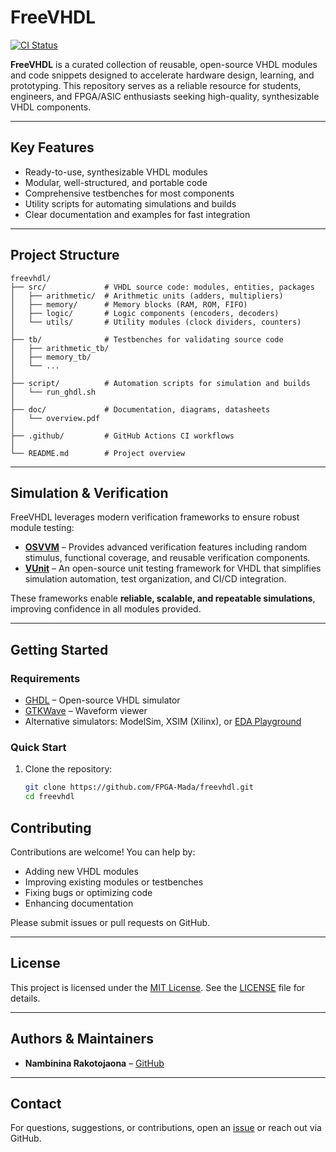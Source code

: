 # FreeVHDL

[![CI Status](https://github.com/FPGA-Mada/freevhdl/actions/workflows/ci.yml/badge.svg)](https://github.com/FPGA-Mada/freevhdl/actions)

**FreeVHDL** is a curated collection of reusable, open-source VHDL modules and code snippets designed to accelerate hardware design, learning, and prototyping. This repository serves as a reliable resource for students, engineers, and FPGA/ASIC enthusiasts seeking high-quality, synthesizable VHDL components.

---

## Key Features

-  Ready-to-use, synthesizable VHDL modules
-  Modular, well-structured, and portable code
-  Comprehensive testbenches for most components
-  Utility scripts for automating simulations and builds
-  Clear documentation and examples for fast integration

---

## Project Structure

```
freevhdl/
├── src/             # VHDL source code: modules, entities, packages
│   ├── arithmetic/  # Arithmetic units (adders, multipliers)
│   ├── memory/      # Memory blocks (RAM, ROM, FIFO)
│   ├── logic/       # Logic components (encoders, decoders)
│   └── utils/       # Utility modules (clock dividers, counters)
│
├── tb/              # Testbenches for validating source code
│   ├── arithmetic_tb/
│   ├── memory_tb/
│   └── ...
│
├── script/          # Automation scripts for simulation and builds
│   └── run_ghdl.sh
│
├── doc/             # Documentation, diagrams, datasheets
│   └── overview.pdf
│
├── .github/         # GitHub Actions CI workflows
│
└── README.md        # Project overview
```

---

## Simulation & Verification

FreeVHDL leverages modern verification frameworks to ensure robust module testing:

- **[OSVVM](https://www.osvvm.org/)** – Provides advanced verification features including random stimulus, functional coverage, and reusable verification components.
- **[VUnit](https://vunit.github.io/)** – An open-source unit testing framework for VHDL that simplifies simulation automation, test organization, and CI/CD integration.

These frameworks enable **reliable, scalable, and repeatable simulations**, improving confidence in all modules provided.

---

## Getting Started

### Requirements

- [GHDL](https://ghdl.github.io/ghdl/) – Open-source VHDL simulator
- [GTKWave](http://gtkwave.sourceforge.net/) – Waveform viewer
- Alternative simulators: ModelSim, XSIM (Xilinx), or [EDA Playground](https://www.edaplayground.com/)

### Quick Start

1. Clone the repository:
   ```bash
   git clone https://github.com/FPGA-Mada/freevhdl.git
   cd freevhdl
   ```

## Contributing

Contributions are welcome! You can help by:

- Adding new VHDL modules
- Improving existing modules or testbenches
- Fixing bugs or optimizing code
- Enhancing documentation

Please submit issues or pull requests on GitHub.

---

## License

This project is licensed under the [MIT License](https://opensource.org/licenses/MIT). See the [LICENSE](./LICENSE) file for details.

---

## Authors & Maintainers

- **Nambinina Rakotojaona** – [GitHub](https://github.com/nambhine1)

---

## Contact

For questions, suggestions, or contributions, open an [issue](https://github.com/nambhine1/freevhdl/issues) or reach out via GitHub.
